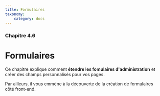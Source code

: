```yaml
---
title: Formulaires
taxonomy:
    category: docs
---
```


### Chapitre 4.6

# Formulaires

Ce chapitre explique comment **étendre les fomulaires d'administration** et créer des champs personnalisés pour vos pages.

Par ailleurs, il vous emmène à la découverte de la création de formulaires côté front-end.
